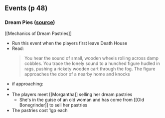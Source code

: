 ## Events (p 48)
### Dream Pies ([source](https://www.reddit.com/r/CurseofStrahd/comments/8xu9lo/fleshing_out_curse_of_strahd_the_village_of/))
[[Mechanics of Dream Pastries]]
- Run this event when the players first leave Death House
- Read:
	> You hear the sound of small, wooden wheels rolling across damp cobbles. You trace the lonely sound to a hunched figure hudled in rags, pushing a rickety wooden cart through the fog. The figure approaches the door of a nearby home and knocks
- if approaching:
- 
- The players meet [[Morgantha]] selling her dream pastries
	- She's in the guise of an old woman and has come from [[Old Bonegrinder]] to sell her pastries
- The pastries cost 1gp each
